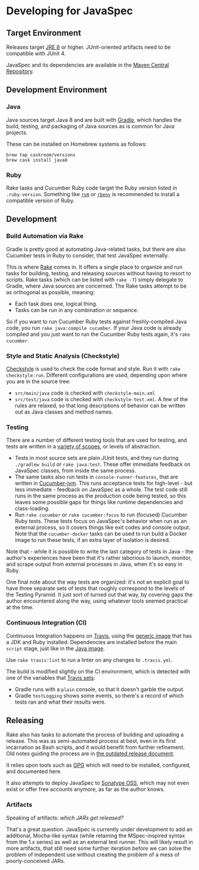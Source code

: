 # Developing for JavaSpec

## Target Environment

Releases target [JRE 8][jre-download] or higher.  JUnit-oriented artifacts need to be compatible
with JUnit 4.

JavaSpec and its dependencies are available in the [Maven Central Repository][maven-central].

[jre-download]: https://www.oracle.com/technetwork/java/javase/downloads/jre8-downloads-2133155.html
[maven-central]: https://search.maven.org


## Development Environment

### Java

Java sources target Java 8 and are built with [Gradle][gradle-java-plugin], which handles the build,
testing, and packaging of Java sources as is common for Java projects.

These can be installed on Homebrew systems as follows:

    brew tap caskroom/versions
    brew cask install java8

[gradle-java-plugin]: https://docs.gradle.org/current/userguide/java_plugin.html#java_plugin

### Ruby

Rake tasks and Cucumber Ruby code target the Ruby version listed in `.ruby-version`.  Something like
[`rvm`][rvm] or [`rbenv`][rbenv] is recommended to install a compatible version of Ruby.

[rbenv]: https://github.com/rbenv/rbenv
[rvm]: https://rvm.io


## Development

### Build Automation via Rake

Gradle is pretty good at automating Java-related tasks, but there are also Cucumber tests in Ruby to
consider, that test JavaSpec externally.

This is where [Rake][rake] comes in.  It offers a single place to organize and run tasks for
building, testing, and releasing sources without having to resort to scripts.  Rake tasks (which can
be listed with `rake -T`) simply delegate to Gradle, where Java sources are concerned.  The Rake
tasks attempt to be as orthogonal as possible, meaning:

* Each task does one, logical thing.
* Tasks can be run in any combination or sequence.

So if you want to run Cucumber Ruby tests against freshly-compiled Java code, you run `rake
java:compile cucumber`.  If your Java code is already compiled and you just want to run the Cucumber
Ruby tests again, it's `rake cucumber`.

[rake]: https://github.com/ruby/rake


### Style and Static Analysis (Checkstyle)

[Checkstyle][checkstyle-config] is used to check the code format and style.  Run it with `rake
checkstyle:run`.  Different configurations are used, depending upon where you are in the source
tree:

* `src/main/java` code is checked with `checkstyle-main.xml`
* `src/test/java` code is checked with `checkstyle-test.xml`.  A few of the rules are relaxed, so
  that long descriptions of behavior can be written out as Java classes and method names.

[checkstyle-config]: http://checkstyle.sourceforge.net/config.html


### Testing

There are a number of different testing tools that are used for testing, and tests are written in a
[variety of scopes][fowler-test-pyramid], or levels of abstraction.

* Tests in most source sets are plain JUnit tests, and they run during `./gradlew build` or `rake
  java:test`.  These offer immediate feedback on JavaSpec classes, from inside the same process.
* The same tasks also run tests in `console-runner-features`, that are written in
  [Cucumber-jvm][cucumber-jvm].  This runs acceptance tests for high-level - but less immediate -
  feedback on JavaSpec as a whole.  The test code still runs in the same process as the production
  code being tested, so this leaves some possible gaps for things like runtime dependencies and
  class-loading.
* Run `rake cucumber` or `rake cucumber:focus` to run (focused) Cucumber Ruby tests.
  These tests focus on JavaSpec's behavior when run as an external process, so it covers things like
  exit codes and console output.  Note that the `cucumber-docker` tasks can be used to run build a
  Docker image to run these tests, if an extra layer of isolation is desired.


Note that - while it is possible to write the last category of tests in Java - the author's
experiences have been that it's rather laborious to launch, monitor, and scrape output from external
processes in Java, when it's so easy in Ruby.

One final note about the way tests are organized: it's not an explicit goal to have three separate
sets of tests that roughly correspond to the levels of the Testing Pyramid.  It just sort of turned
out that way, by covering gaps the author encountered along the way, using whatever tools seemed
practical at the time.

[cucumber-jvm]: https://docs.cucumber.io/installation/java
[fowler-test-pyramid]: https://martinfowler.com/bliki/TestPyramid.html


### Continuous Integration (CI)

Continuous Integration happens on [Travis][travis-javaspec], using the [generic
image][travis-generic] that has a JDK and Ruby installed.  Dependencies are installed before the
main `script` stage, just like in the [Java image][travis-java].

Use `rake travis:lint` to run a linter on any changes to `.travis.yml`.

The build is modified slightly on the CI environment, which is detected with one of the variables
that [Travis sets][travis-environment]:

* Gradle runs with a `plain` console, so that it doesn't garble the output.
* Gradle `testLogging` shows some events, so there's a record of which tests ran and what their
  results were.

[travis-environment]: https://docs.travis-ci.com/user/environment-variables/#default-environment-variables
[travis-generic]: https://docs.travis-ci.com/user/languages/minimal-and-generic/#generic
[travis-java]: https://docs.travis-ci.com/user/languages/java/#gradle-dependency-management 
[travis-javaspec]: https://travis-ci.org/kkrull/javaspec


## Releasing

Rake also has tasks to automate the process of building and uploading a release.  This was as
semi-automated process at best, even in its first incarnation as Bash scripts, and it would benefit
from further refinement.  Old notes guiding the process are in [the outdated release
document](../1.0.1/release.md).

It relies upon tools such as [GPG][gpg] which will need to be installed, configured, and documented
here.

It also attempts to deploy JavaSpec to [Sonatype OSS][sonatype], which may not even exist or offer
free accounts anymore, as far as the author knows.

[gpg]: https://gpgtools.org
[sonatype]: https://www.sonatype.com


### Artifacts

Speaking of artifacts: _which JARs get released?_

That's a great question.  JavaSpec is currently under development to add an additional, Mocha-like
syntax (while retaining the MSpec-inspired syntax from the 1.x series) as well as an external test
runner.  This will likely result in more artifacts, that still need some further iteration before we
can solve the problem of independent use without creating the problem of a mess of poorly-conceived
JARs.

